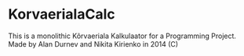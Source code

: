 KorvaerialaCalc
===============
This is a monolithic Kõrvaeriala Kalkulaator for a Programming Project. 
Made by Alan Durnev and Nikita Kirienko in 2014 (C)

